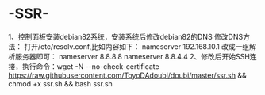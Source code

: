 # -SSR-
1、控制面板安装debian82系统，安装系统后修改debian82的DNS  修改DNS方法：    打开/etc/resolv.conf,比如内容如下：  nameserver 192.168.10.1  改成一组解析服务器即可：  nameserver 8.8.8.8  nameserver 8.8.4.4    2、修改后开始SSH连接，执行命令：wget -N --no-check-certificate https://raw.githubusercontent.com/ToyoDAdoubi/doubi/master/ssr.sh &amp;&amp; chmod +x ssr.sh &amp;&amp; bash ssr.sh
